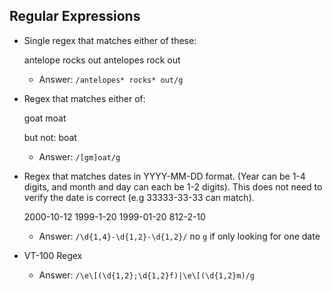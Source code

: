 ## Regular Expressions

* Single regex that matches either of these:

    antelope rocks out
    antelopes rock out

   - Answer: ```/antelopes* rocks* out/g```

* Regex that matches either of:

    goat
    moat

    but not: boat
  
   - Answer: ```/[gm]oat/g```

* Regex that matches dates in YYYY-MM-DD format. 
(Year can be 1-4 digits, and month and day can each be 1-2 digits). 
This does not need to verify the date is correct (e.g 33333-33-33 can match).

    2000-10-12
    1999-1-20
    1999-01-20
    812-2-10

   - Answer: ```/\d{1,4}-\d{1,2}-\d{1,2}/``` no `g` if only looking for one date

 * VT-100 Regex   
   
    - Answer: ```/\e\[(\d{1,2};\d{1,2}f)|\e\[(\d{1,2}m)/g```